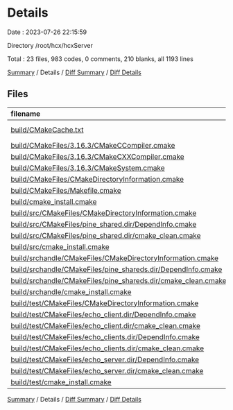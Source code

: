 # Details

Date : 2023-07-26 22:15:59

Directory /root/hcx/hcxServer

Total : 23 files,  983 codes, 0 comments, 210 blanks, all 1193 lines

[Summary](results.md) / Details / [Diff Summary](diff.md) / [Diff Details](diff-details.md)

## Files
| filename | language | code | comment | blank | total |
| :--- | :--- | ---: | ---: | ---: | ---: |
| [build/CMakeCache.txt](/build/CMakeCache.txt) | CMake Cache | 382 | 0 | 79 | 461 |
| [build/CMakeFiles/3.16.3/CMakeCCompiler.cmake](/build/CMakeFiles/3.16.3/CMakeCCompiler.cmake) | CMake | 60 | 0 | 17 | 77 |
| [build/CMakeFiles/3.16.3/CMakeCXXCompiler.cmake](/build/CMakeFiles/3.16.3/CMakeCXXCompiler.cmake) | CMake | 70 | 0 | 19 | 89 |
| [build/CMakeFiles/3.16.3/CMakeSystem.cmake](/build/CMakeFiles/3.16.3/CMakeSystem.cmake) | CMake | 10 | 0 | 6 | 16 |
| [build/CMakeFiles/CMakeDirectoryInformation.cmake](/build/CMakeFiles/CMakeDirectoryInformation.cmake) | CMake | 12 | 0 | 5 | 17 |
| [build/CMakeFiles/Makefile.cmake](/build/CMakeFiles/Makefile.cmake) | CMake | 64 | 0 | 6 | 70 |
| [build/cmake_install.cmake](/build/cmake_install.cmake) | CMake | 48 | 0 | 10 | 58 |
| [build/src/CMakeFiles/CMakeDirectoryInformation.cmake](/build/src/CMakeFiles/CMakeDirectoryInformation.cmake) | CMake | 12 | 0 | 5 | 17 |
| [build/src/CMakeFiles/pine_shared.dir/DependInfo.cmake](/build/src/CMakeFiles/pine_shared.dir/DependInfo.cmake) | CMake | 36 | 0 | 5 | 41 |
| [build/src/CMakeFiles/pine_shared.dir/cmake_clean.cmake](/build/src/CMakeFiles/pine_shared.dir/cmake_clean.cmake) | CMake | 18 | 0 | 2 | 20 |
| [build/src/cmake_install.cmake](/build/src/cmake_install.cmake) | CMake | 33 | 0 | 7 | 40 |
| [build/srchandle/CMakeFiles/CMakeDirectoryInformation.cmake](/build/srchandle/CMakeFiles/CMakeDirectoryInformation.cmake) | CMake | 12 | 0 | 5 | 17 |
| [build/srchandle/CMakeFiles/pine_shareds.dir/DependInfo.cmake](/build/srchandle/CMakeFiles/pine_shareds.dir/DependInfo.cmake) | CMake | 32 | 0 | 5 | 37 |
| [build/srchandle/CMakeFiles/pine_shareds.dir/cmake_clean.cmake](/build/srchandle/CMakeFiles/pine_shareds.dir/cmake_clean.cmake) | CMake | 14 | 0 | 2 | 16 |
| [build/srchandle/cmake_install.cmake](/build/srchandle/cmake_install.cmake) | CMake | 33 | 0 | 7 | 40 |
| [build/test/CMakeFiles/CMakeDirectoryInformation.cmake](/build/test/CMakeFiles/CMakeDirectoryInformation.cmake) | CMake | 12 | 0 | 5 | 17 |
| [build/test/CMakeFiles/echo_client.dir/DependInfo.cmake](/build/test/CMakeFiles/echo_client.dir/DependInfo.cmake) | CMake | 25 | 0 | 4 | 29 |
| [build/test/CMakeFiles/echo_client.dir/cmake_clean.cmake](/build/test/CMakeFiles/echo_client.dir/cmake_clean.cmake) | CMake | 9 | 0 | 2 | 11 |
| [build/test/CMakeFiles/echo_clients.dir/DependInfo.cmake](/build/test/CMakeFiles/echo_clients.dir/DependInfo.cmake) | CMake | 25 | 0 | 4 | 29 |
| [build/test/CMakeFiles/echo_clients.dir/cmake_clean.cmake](/build/test/CMakeFiles/echo_clients.dir/cmake_clean.cmake) | CMake | 9 | 0 | 2 | 11 |
| [build/test/CMakeFiles/echo_server.dir/DependInfo.cmake](/build/test/CMakeFiles/echo_server.dir/DependInfo.cmake) | CMake | 25 | 0 | 4 | 29 |
| [build/test/CMakeFiles/echo_server.dir/cmake_clean.cmake](/build/test/CMakeFiles/echo_server.dir/cmake_clean.cmake) | CMake | 9 | 0 | 2 | 11 |
| [build/test/cmake_install.cmake](/build/test/cmake_install.cmake) | CMake | 33 | 0 | 7 | 40 |

[Summary](results.md) / Details / [Diff Summary](diff.md) / [Diff Details](diff-details.md)
